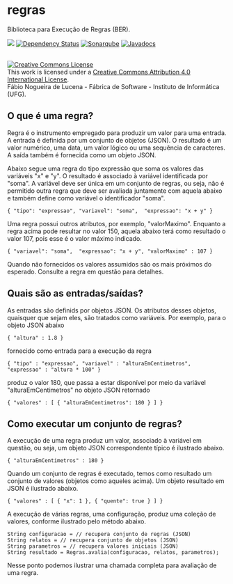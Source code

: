 # regras
Biblioteca para Execução de Regras (BER). 

[<img src="https://api.travis-ci.org/kyriosdata/saep.svg?branch=master">](https://travis-ci.org/kyriosdata/saep)
[![Dependency Status](https://www.versioneye.com/user/projects/5818f81589f0a91d55eb921c/badge.svg?style=flat-square)](https://www.versioneye.com/user/projects/5818f81589f0a91d55eb921c)
[![Sonarqube](https://sonarqube.com/api/badges/gate?key=com.github.kyriosdata.regras:regras)](https://sonarqube.com/dashboard/index?id=com.github.kyriosdata.regras%3Aregras)
[![Javadocs](http://javadoc.io/badge/com.github.kyriosdata.regras/regras.svg)](http://javadoc.io/doc/com.github.kyriosdata.regras/regras)

<br />
<a rel="license" href="http://creativecommons.org/licenses/by/4.0/">
<img alt="Creative Commons License" style="border-width:0"
 src="https://i.creativecommons.org/l/by/4.0/88x31.png" /></a>
 <br />This work is licensed under a <a rel="license" 
 href="http://creativecommons.org/licenses/by/4.0/">Creative Commons 
 Attribution 4.0 International License</a>. 
 <br />Fábio Nogueira de Lucena - Fábrica de Software - 
 Instituto de Informática (UFG).


## O que é uma regra?
Regra é o instrumento empregado para produzir um valor para uma
entrada. A entrada é definida por um conjunto de objetos (JSON). O 
resultado é um valor numérico, uma data, um valor lógico ou uma 
sequência de caracteres. A saída também é fornecida como um objeto
JSON.

Abaixo segue uma regra do tipo expressão que soma os valores das 
variáveis "x" e "y". O resultado é associado à variável identificada 
por "soma". A variável deve ser única em um conjunto de regras, 
ou seja, não é permitido outra regra que deve ser avaliada juntamente 
com aquela abaixo e também define como variável o identificador 
"soma".

`{ "tipo": "expressao", "variavel": "soma", 
   "expressao": "x + y" }`
   
Uma regra possui outros atributos, por exemplo, "valorMaximo". 
Enquanto a regra acima pode resultar no valor 150, aquela abaixo 
terá como resultado o valor 107, pois esse é o valor
máximo indicado.

`{ "variavel": "soma", 
   "expressao": "x + y",
    "valorMaximo" : 107 }`
    
Quando não fornecidos os valores assumidos são os mais próximos do
esperado. Consulte a regra em questão para detalhes.

## Quais são as entradas/saídas?
As entradas são definids por objetos JSON. Os atributos desses
objetos, quaisquer que sejam eles, são tratados como variáveis. 
Por exemplo, para o objeto JSON abaixo

`{ "altura" : 1.8 }`

fornecido como entrada para a execução da regra 

`{ "tipo" : "expressao", "variavel" : "alturaEmCentimetros", "expressao" : "altura * 100" }`

produz o valor 180, que passa a estar disponível por meio da 
variável "alturaEmCentimetros" no objeto JSON retornado

`{ "valores" : [ { "alturaEmCentimetros": 180 } ] }`
    
## Como executar um conjunto de regras?

A execução de uma regra produz um valor, associado à variável em 
questão, ou seja, um objeto JSON correspondente típico é 
ilustrado abaixo.

`{ "alturaEmCentimetros" : 180 }`

Quando um conjunto de regras é executado, temos como resultado
um conjunto de valores (objetos como aqueles acima). Um objeto 
resultado em JSON é ilustrado abaixo.

`{ "valores" : [ { "x": 1 }, { "quente": true } ] }`
 
A execução de várias regras, uma configuração, produz uma
coleção de valores, conforme ilustrado pelo método abaixo. 

```
String configuracao = // recupera conjunto de regras (JSON)
String relatos = // recupera conjunto de objetos (JSON)
String parametros = // recupera valores iniciais (JSON)
String resultado = Regras.avalia(configuracao, relatos, parametros);
```

Nesse ponto podemos ilustrar uma chamada completa para avaliação de
uma regra. 

